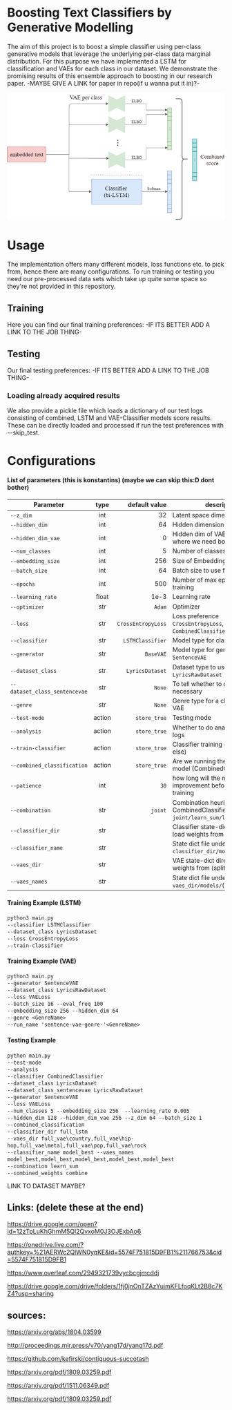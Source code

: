 # Boosting Text Classifiers by Generative Modelling

The aim of this project is to boost a simple classifier using per-class generative models that leverage the underlying per-class data marginal distribution. 
For this purpose we have implemented a LSTM for classification and VAEs for each class in our dataset. 
We demonstrate the promising results of this ensemble approach to boosting in our research paper. -MAYBE GIVE A LINK for paper in repo(if u wanna put it in)?-

![alt text](arch.png)

# Usage
 The implementation offers many different models, loss functions etc. to pick from, hence there are many configurations. 
 To run training or testing you need our pre-processed data sets which take up quite some space so they're not provided in this repository. 
 
## Training
Here you can find our final training preferences:
 -IF ITS BETTER ADD A LINK TO THE JOB THING- 
    
## Testing
Our final testing preferences:
 -IF ITS BETTER ADD A LINK TO THE JOB THING- 

### Loading already acquired results
We also provide a pickle file which loads a dictionary of our test logs consisting of combined, LSTM and VAE-Classifier models score results. 
These can be directly loaded and processed if run the test preferences with --skip_test.

# Configurations
#### List of parameters (this is konstantins) (maybe we can skip this:D dont bother)

| Parameter     | type          | default value  | description |
| ------------- |:-------------:| --------------:|-------------|
| `--z_dim` | int | 32 | Latent space dimensionality|
| `--hidden_dim` | int | 64 | Hidden dimension of a network|
| `--hidden_dim_vae` | int | 0 | Hidden dim of VAE for cases where we need both models|
| `--num_classes` | int | 5 | Number of classes|
| `--embedding_size` | int | 256 | Size of Embeddings|
| `--batch_size` | int | 64 | Batch size to use for the dataset |
| `--epochs` | int | 500 | Number of max epochs of the training|
| `--learning_rate` | float | 1e-3 | Learning rate |
| `--optimizer` | str | `Adam` | Optimizer|
| `--loss` | str | `CrossEntropyLoss` | Loss preference `CrossEntropyLoss`, `VAELoss`, `CombinedClassifier`|
| `--classifier` | str | `LSTMClassifier` | Model type for classifier
| `--generator` | str | `BaseVAE` | Model type for generator: `BaseVAE`, `SentenceVAE`|
| `--dataset_class` | str | `LyricsDataset` | Dataset type to use `LyricsDataset`, `LyricsRawDataset`|
| `--dataset_class_sentencevae` | str | `None` | To tell whether to datasets are necessary|
| `--genre` | str | `None` | Genre type for a class-specific VAE|
| `--test-mode` | action | `store_true` | Testing mode|
| `--analysis` | action | `store_true` | Whether to do analysis on test logs|
| `--train-classifier` | action | `store_true` | Classifier training (rather than sth else)|
| `--combined_classification` | action | `store_true` | Are we running the combined model (CombinedClassifier)|
| `--patience` | int | `30` | how long will the model wait for improvement before stopping training|
| `--combination` | str | `joint` | Combination heuristic to use in CombinedClassifier: `joint/learn_sum/learn_classifier`|
| `--classifier_dir` | str | ` ` | Classifier state-dict directory to load weights from|
| `--classifier_name` | str | ` ` | State dict file under `classifier_dir/models/`|
| `--vaes_dir` | str | ` ` | VAE state-dict directories to load weights from (split by comma)|
| `--vaes_names` | str | ` ` | State dict file under respective `vaes_dir/models/`(split by comma)|


#### Training Example (LSTM)

```
python3 main.py 
--classifier LSTMClassifier 
--dataset_class LyricsDataset 
--loss CrossEntropyLoss 
--train-classifier
```

#### Training Example (VAE)

```
python3 main.py 
--generator SentenceVAE 
--dataset_class LyricsRawDataset 
--loss VAELoss 
--batch_size 16 --eval_freq 100
--embedding_size 256 --hidden_dim 64 
--genre <GenreName> 
--run_name 'sentence-vae-genre-'<GenreName> 
```

#### Testing Example


```
python main.py
--test-mode
--analysis 
--classifier CombinedClassifier
--dataset_class LyricsDataset 
--dataset_class_sentencevae LyricsRawDataset
--generator SentenceVAE
--loss VAELoss
--num_classes 5 --embedding_size 256  --learning_rate 0.005 
--hidden_dim 128 --hidden_dim_vae 256 --z_dim 64 --batch_size 1 
--combined_classification 
--classifier_dir full_lstm 
--vaes_dir full_vae\country,full_vae\hip-hop,full_vae\metal,full_vae\pop,full_vae\rock 
--classifier_name model_best --vaes_names model_best,model_best,model_best,model_best,model_best 
--combination learn_sum
--combined_weights combine
```

LINK TO DATASET MAYBE?

## Links: (delete these at the end)

https://drive.google.com/open?id=12zTpLuKhGhmM5Ql2QvxoM0J3OJExbAo6

https://onedrive.live.com/?authkey=%21AERWc2QlWN0yqKE&id=5574F751815D9FB1%211766753&cid=5574F751815D9FB1

https://www.overleaf.com/2949321739vycbcgjmcddj

https://drive.google.com/drive/folders/1fj0jnOnTZAzYuimKFLfoqKLt2B8c7KZ4?usp=sharing


## sources:

https://arxiv.org/abs/1804.03599

http://proceedings.mlr.press/v70/yang17d/yang17d.pdf

https://github.com/kefirski/contiguous-succotash

https://arxiv.org/pdf/1809.03259.pdf

https://arxiv.org/pdf/1511.06349.pdf

https://arxiv.org/pdf/1809.03259.pdf
